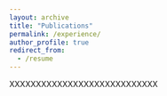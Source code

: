 ```yaml
---
layout: archive
title: "Publications"
permalink: /experience/
author_profile: true
redirect_from:
  - /resume
---
```

XXXXXXXXXXXXXXXXXXXXXXXXXXXX
